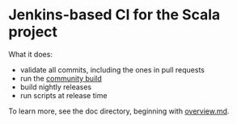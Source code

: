 # Jenkins-based CI for the Scala project

What it does:

* validate all commits, including the ones in pull requests
* run the [community build](https://github.com/scala/community-builds)
* build nightly releases
* run scripts at release time

To learn more, see the doc directory, beginning with
[overview.md](doc/overview.md).
